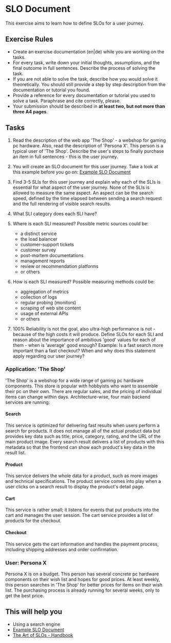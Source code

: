# SLO Document

This exercise aims to learn how to define SLOs for a user journey.

## Exercise Rules

- Create an exercise documentation (en|de) while you are working on the tasks.
- For every task, write down your initial thoughts, assumptions, and the final outcome in full sentences. Describe the process of solving the task.
- If you are not able to solve the task, describe how you would solve it theoretically. You should still provide a step by step description from the documentation or tutorial you found.
- Provide a reference for every documentation or tutorial you used to solve a task. Paraphrase and cite correctly, please.
- Your submission should be described in __at least two, but not more than three A4 pages__.

## Tasks

1. Read the description of the web app 'The Shop' - a webshop for gaming pc hardware. Also, read the description of 'Persona X'. This person is a typical user of 'The Shop'. Describe the user's steps to finally purchase an item in full sentences - this is the user journey.
2. You will create an SLO document for this user journey. Take a look at this example before you go on: [Example SLO Document](https://sre.google/workbook/slo-document/)
3. Find 3-5 SLIs for this user journey and explain why each of the SLIs is essential for what aspect of the user journey. None of the SLIs is allowed to measure the same aspect. An aspect can be the search speed, defined by the time elapsed between sending a search request and the full rendering of visible search results.
4. What SLI category does each SLI have?
5. Where is each SLI measured? Possible metric sources could be:
      - a distinct service
      - the load balancer
      - customer-support tickets
      - customer survey
      - post-mortem documentations
      - management reports
      - review or recommendation platforms
      - or others
6. How is each SLI measured? Possible measuring methods could be:
      - aggregation of metrics
      - collection of logs
      - regular probing (monitors)
      - scraping of web site content
      - usage of external APIs
      - or others

7. 100% Reliability is not the goal, also ultra-high performance is not - because of the high costs it will produce. Define SLOs for each SLI and reason about the importance of ambitious 'good' values for each of them - when is 'average' good enough? Example: Is a fast search more important than a fast checkout? When and why does this statement apply regarding our user journey?

### Application: 'The Shop'

'The Shop' is a webshop for a wide range of gaming pc hardware components. This store is popular with hobbyists who want to assemble their pc on their own. There are regular sales, and the pricing of individual items can change within days.
Architecture-wise, four main backend services are running:

#### Search

This service is optimized for delivering fast results when users perform a search for products. It does not manage all of the actual product data but provides key data such as title, price, category, rating, and the URL of the main product image. Every search result delivers a list of products with this metadata so that the frontend can show each product's key data in the result list.

#### Product

This service delivers the whole data for a product, such as more images and technical specifications. The product service comes into play when a user clicks on a search result to display the product's detail page.

#### Cart

This service is rather small; it listens for events that put products into the cart and manages the user session. The cart service provides a list of products for the checkout.

#### Checkout

This service gets the cart information and handles the payment process, including shipping addresses and order confirmation.

### User: Persona X

Persona X is on a budget. This person has several concrete pc hardware components on their wish list and hopes for good prices. At least weekly, this person searches in 'The Shop' for better prices for items on their wish list. The purchasing process is already running for several weeks, only to get the best price.

## This will help you

- Using a search engine
- [Example SLO Document](https://sre.google/workbook/slo-document/)
- [The Art of SLOs - Handbook](https://static.googleusercontent.com/media/sre.google/en//static/pdf/art-of-slos-handbook-a4.pdf)
